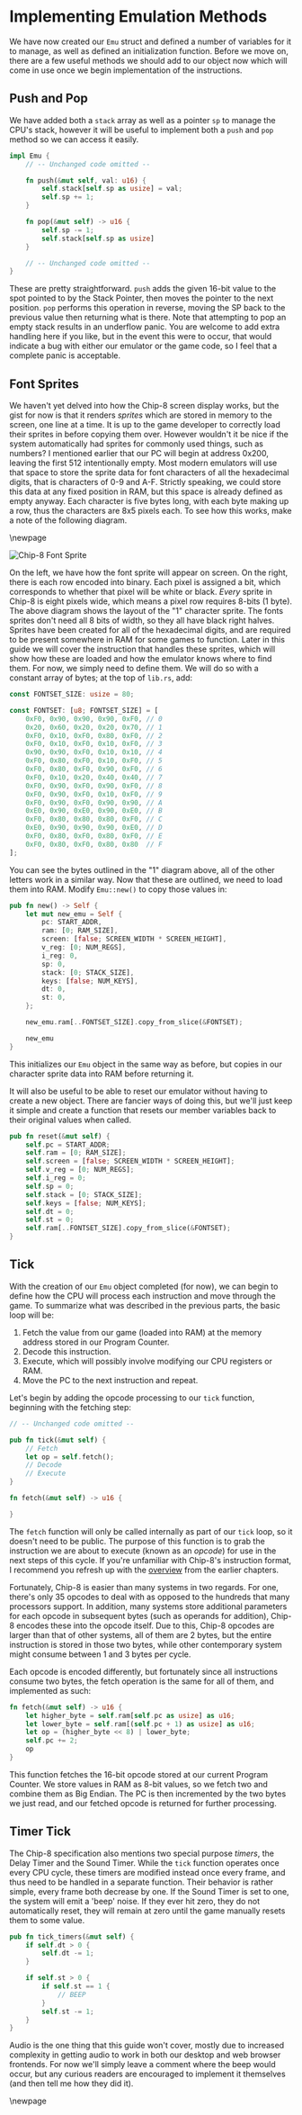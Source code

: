# Implementing Emulation Methods

We have now created our `Emu` struct and defined a number of variables for it to manage, as well as defined an initialization function. Before we move on, there are a few useful methods we should add to our object now which will come in use once we begin implementation of the instructions.

## Push and Pop

We have added both a `stack` array as well as a pointer `sp` to manage the CPU's stack, however it will be useful to implement both a `push` and `pop` method so we can access it easily.

```rust
impl Emu {
    // -- Unchanged code omitted --

    fn push(&mut self, val: u16) {
        self.stack[self.sp as usize] = val;
        self.sp += 1;
    }

    fn pop(&mut self) -> u16 {
        self.sp -= 1;
        self.stack[self.sp as usize]
    }

    // -- Unchanged code omitted --
}
```

These are pretty straightforward. `push` adds the given 16-bit value to the spot pointed to by the Stack Pointer, then moves the pointer to the next position. `pop` performs this operation in reverse, moving the SP back to the previous value then returning what is there. Note that attempting to pop an empty stack results in an underflow panic. You are welcome to add extra handling here if you like, but in the event this were to occur, that would indicate a bug with either our emulator or the game code, so I feel that a complete panic is acceptable.

## Font Sprites

We haven't yet delved into how the Chip-8 screen display works, but the gist for now is that it renders *sprites* which are stored in memory to the screen, one line at a time. It is up to the game developer to correctly load their sprites in before copying them over. However wouldn't it be nice if the system automatically had sprites for commonly used things, such as numbers? I mentioned earlier that our PC will begin at address 0x200, leaving the first 512 intentionally empty. Most modern emulators will use that space to store the sprite data for font characters of all the hexadecimal digits, that is characters of 0-9 and A-F. Strictly speaking, we could store this data at any fixed position in RAM, but this space is already defined as empty anyway. Each character is five bytes long, with each byte making up a row, thus the characters are 8x5 pixels each. To see how this works, make a note of the following diagram.

\newpage

![Chip-8 Font Sprite](img/font_diagram.png)

On the left, we have how the font sprite will appear on screen. On the right, there is each row encoded into binary. Each pixel is assigned a bit, which corresponds to whether that pixel will be white or black. *Every* sprite in Chip-8 is eight pixels wide, which means a pixel row requires 8-bits (1 byte). The above diagram shows the layout of the "1" character sprite. The fonts sprites don't need all 8 bits of width, so they all have black right halves. Sprites have been created for all of the hexadecimal digits, and are required to be present somewhere in RAM for some games to function. Later in this guide we will cover the instruction that handles these sprites, which will show how these are loaded and how the emulator knows where to find them. For now, we simply need to define them. We will do so with a constant array of bytes; at the top of `lib.rs`, add:

```rust
const FONTSET_SIZE: usize = 80;

const FONTSET: [u8; FONTSET_SIZE] = [
    0xF0, 0x90, 0x90, 0x90, 0xF0, // 0
    0x20, 0x60, 0x20, 0x20, 0x70, // 1
    0xF0, 0x10, 0xF0, 0x80, 0xF0, // 2
    0xF0, 0x10, 0xF0, 0x10, 0xF0, // 3
    0x90, 0x90, 0xF0, 0x10, 0x10, // 4
    0xF0, 0x80, 0xF0, 0x10, 0xF0, // 5
    0xF0, 0x80, 0xF0, 0x90, 0xF0, // 6
    0xF0, 0x10, 0x20, 0x40, 0x40, // 7
    0xF0, 0x90, 0xF0, 0x90, 0xF0, // 8
    0xF0, 0x90, 0xF0, 0x10, 0xF0, // 9
    0xF0, 0x90, 0xF0, 0x90, 0x90, // A
    0xE0, 0x90, 0xE0, 0x90, 0xE0, // B
    0xF0, 0x80, 0x80, 0x80, 0xF0, // C
    0xE0, 0x90, 0x90, 0x90, 0xE0, // D
    0xF0, 0x80, 0xF0, 0x80, 0xF0, // E
    0xF0, 0x80, 0xF0, 0x80, 0x80  // F
];
```

You can see the bytes outlined in the "1" diagram above, all of the other letters work in a similar way. Now that these are outlined, we need to load them into RAM. Modify `Emu::new()` to copy those values in:

```rust
pub fn new() -> Self {
    let mut new_emu = Self {
        pc: START_ADDR,
        ram: [0; RAM_SIZE],
        screen: [false; SCREEN_WIDTH * SCREEN_HEIGHT],
        v_reg: [0; NUM_REGS],
        i_reg: 0,
        sp: 0,
        stack: [0; STACK_SIZE],
        keys: [false; NUM_KEYS],
        dt: 0,
        st: 0,
    };

    new_emu.ram[..FONTSET_SIZE].copy_from_slice(&FONTSET);

    new_emu
}
```

This initializes our `Emu` object in the same way as before, but copies in our character sprite data into RAM before returning it.

It will also be useful to be able to reset our emulator without having to create a new object. There are fancier ways of doing this, but we'll just keep it simple and create a function that resets our member variables back to their original values when called.

```rust
pub fn reset(&mut self) {
    self.pc = START_ADDR;
    self.ram = [0; RAM_SIZE];
    self.screen = [false; SCREEN_WIDTH * SCREEN_HEIGHT];
    self.v_reg = [0; NUM_REGS];
    self.i_reg = 0;
    self.sp = 0;
    self.stack = [0; STACK_SIZE];
    self.keys = [false; NUM_KEYS];
    self.dt = 0;
    self.st = 0;
    self.ram[..FONTSET_SIZE].copy_from_slice(&FONTSET);
}
```

## Tick

With the creation of our `Emu` object completed (for now), we can begin to define how the CPU will process each instruction and move through the game. To summarize what was described in the previous parts, the basic loop will be:

1. Fetch the value from our game (loaded into RAM) at the memory address stored in our Program Counter.
2. Decode this instruction.
3. Execute, which will possibly involve modifying our CPU registers or RAM.
4. Move the PC to the next instruction and repeat.

Let's begin by adding the opcode processing to our `tick` function, beginning with the fetching step:

```rust
// -- Unchanged code omitted --

pub fn tick(&mut self) {
    // Fetch
    let op = self.fetch();
    // Decode
    // Execute
}

fn fetch(&mut self) -> u16 {

}

```

The `fetch` function will only be called internally as part of our `tick` loop, so it doesn't need to be public. The purpose of this function is to grab the instruction we are about to execute (known as an *opcode*) for use in the next steps of this cycle. If you're unfamiliar with Chip-8's instruction format, I recommend you refresh up with the [overview](#eb) from the earlier chapters.

Fortunately, Chip-8 is easier than many systems in two regards. For one, there's only 35 opcodes to deal with as opposed to the hundreds that many processors support. In addition, many systems store additional parameters for each opcode in subsequent bytes (such as operands for addition), Chip-8 encodes these into the opcode itself. Due to this, Chip-8 opcodes are larger than that of other systems, all of them are 2 bytes, but the entire instruction is stored in those two bytes, while other contemporary system might consume between 1 and 3 bytes per cycle.

Each opcode is encoded differently, but fortunately since all instructions consume two bytes, the fetch operation is the same for all of them, and implemented as such:

```rust
fn fetch(&mut self) -> u16 {
    let higher_byte = self.ram[self.pc as usize] as u16;
    let lower_byte = self.ram[(self.pc + 1) as usize] as u16;
    let op = (higher_byte << 8) | lower_byte;
    self.pc += 2;
    op
}
```

This function fetches the 16-bit opcode stored at our current Program Counter. We store values in RAM as 8-bit values, so we fetch two and combine them as Big Endian. The PC is then incremented by the two bytes we just read, and our fetched opcode is returned for further processing.

## Timer Tick

The Chip-8 specification also mentions two special purpose *timers*, the Delay Timer and the Sound Timer. While the `tick` function operates once every CPU cycle, these timers are modified instead once every frame, and thus need to be handled in a separate function. Their behavior is rather simple, every frame both decrease by one. If the Sound Timer is set to one, the system will emit a 'beep' noise. If they ever hit zero, they do not automatically reset, they will remain at zero until the game manually resets them to some value.

```rust
pub fn tick_timers(&mut self) {
    if self.dt > 0 {
        self.dt -= 1;
    }

    if self.st > 0 {
        if self.st == 1 {
            // BEEP
        }
        self.st -= 1;
    }
}
```

Audio is the one thing that this guide won't cover, mostly due to increased complexity in getting audio to work in both our desktop and web browser frontends. For now we'll simply leave a comment where the beep would occur, but any curious readers are encouraged to implement it themselves (and then tell me how they did it).

\newpage
